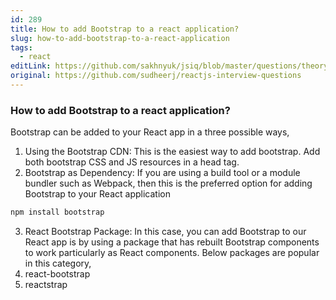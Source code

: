 ```yaml
---
id: 289
title: How to add Bootstrap to a react application?
slug: how-to-add-bootstrap-to-a-react-application
tags:
  - react
editLink: https://github.com/sakhnyuk/jsiq/blob/master/questions/theory/react/289.md
original: https://github.com/sudheerj/reactjs-interview-questions
---
```


### How to add Bootstrap to a react application?

Bootstrap can be added to your React app in a three possible ways,

1. Using the Bootstrap CDN: This is the easiest way to add bootstrap. Add both bootstrap CSS and JS resources in a head tag.
2. Bootstrap as Dependency: If you are using a build tool or a module bundler such as Webpack, then this is the preferred option for adding Bootstrap to your React application

```javascript
npm install bootstrap
```

3. React Bootstrap Package: In this case, you can add Bootstrap to our React app is by using a package that has rebuilt Bootstrap components to work particularly as React components. Below packages are popular in this category,
1. react-bootstrap
1. reactstrap